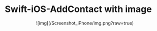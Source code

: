 # Swift-iOS-AddContact with image


 <center > ![img](/Screenshot_iPhone/img.png?raw=true) </center>
